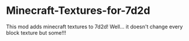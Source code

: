 # Minecraft-Textures-for-7d2d
This mod adds minecraft textures to 7d2d! Well... it doesn't change every block texture but some!!!
